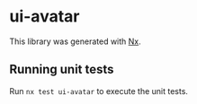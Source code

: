 # ui-avatar

This library was generated with [Nx](https://nx.dev).

## Running unit tests

Run `nx test ui-avatar` to execute the unit tests.

